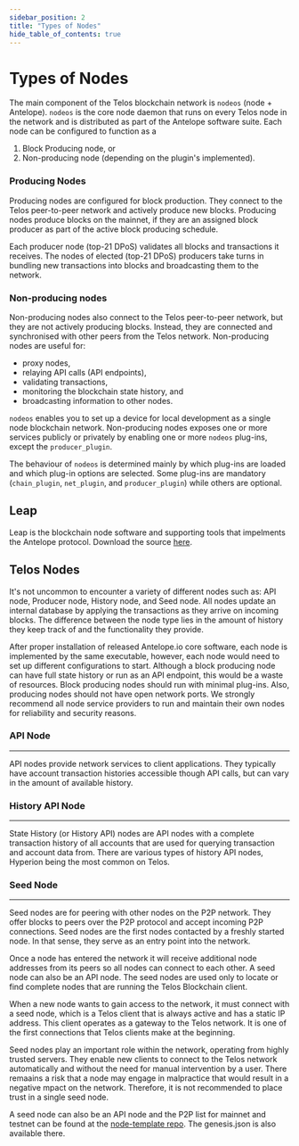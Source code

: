 ```yaml
---
sidebar_position: 2
title: "Types of Nodes"
hide_table_of_contents: true
---
```


# Types of Nodes

The main component of the Telos blockchain network is `nodeos` (node + Antelope). `nodeos` is the core node daemon that runs on every Telos node in the network and is distributed as part of the Antelope software suite. Each node can be configured to function as a

1. Block Producing node, or
2. Non-producing node (depending on the plugin's implemented).

### Producing Nodes
Producing nodes are configured for block production. They connect to the Telos peer-to-peer network and actively produce new blocks. Producing nodes produce blocks on the mainnet, if they are an assigned block producer as part of the active block producing schedule.

Each producer node (top-21 DPoS) validates all blocks and transactions it receives. The nodes of elected (top-21 DPoS) producers take turns in bundling new transactions into blocks and broadcasting them to the network.

### Non-producing nodes
Non-producing nodes also connect to the Telos peer-to-peer network, but they are not actively producing blocks. Instead, they are connected and synchronised with other peers from the Telos network.  Non-producing nodes are useful for:
- proxy nodes, 
- relaying API calls (API endpoints), 
- validating transactions, 
- monitoring the blockchain state history, and 
- broadcasting information to other nodes.

`nodeos` enables you to set up a device for local development as a single node blockchain network.
Non-producing nodes exposes one or more services publicly or privately by enabling one or more `nodeos` plug-ins, except the `producer_plugin`.

The behaviour of `nodeos` is determined mainly by which plug-ins are loaded and which plug-in options are selected. Some plug-ins are mandatory (`chain_plugin`, `net_plugin`, and `producer_plugin`) while others are optional. 

## Leap
Leap is the blockchain node software and supporting tools that impelments the Antelope protocol. Download the source [here](https://github.com/AntelopeIO/leap).

## Telos Nodes
It's not uncommon to encounter a variety of different nodes such as: API node, Producer node, History node, and Seed node. All nodes update an internal database by applying the transactions as they arrive on incoming blocks. The difference between the node type lies in the amount of history they keep track of and the functionality they provide.

After proper installation of released Antelope.io core software, each node is implemented by the same executable, however, each node would need to set up different configurations to start. Although a block producing node can have full state history or run as an API endpoint, this would be a waste of resources. Block producing nodes should run with minimal plug-ins. Also, producing nodes should not have open network ports. We strongly recommend all node service providers to run and maintain their own nodes for reliability and security reasons.

### API Node
---------                                       --------
API nodes provide network services to client applications. They typically have account transaction histories accessible though API calls, but can vary in the amount of available history.

### History API Node
--------                                        ---------
State History (or History API) nodes are API nodes with a complete transaction history of all accounts that are used for querying transaction and account data from. There are various types of history API nodes, Hyperion being the most common on Telos.

### Seed Node   
-----------                                     --------------
Seed nodes are for peering with other nodes on the P2P network. They offer blocks to peers over the P2P protocol and accept incoming P2P connections. Seed nodes are the first nodes contacted by a freshly started node. In that sense, they serve as an entry point into the network.

Once a node has entered the network it will receive additional node addresses from its peers so all nodes can connect to each other. A seed node can also be an API node. The seed nodes are used only to locate or find complete nodes that are running the Telos Blockchain client.

When a new node wants to gain access to the network, it must connect with a seed node, which is a Telos client that is always active and has a static IP address. This client operates as a gateway to the Telos network. It is one of the first connections that Telos clients make at the beginning.

Seed nodes play an important role within the network, operating from highly trusted servers. They enable new clients to connect to the Telos network automatically and without the need for manual intervention by a user. There remaains a risk that a node may engage in malpractice that would result in a negative mpact on the network. Therefore, it is not recommended to place trust in a single seed node.

A seed node can also be an API node and the P2P list for mainnet and testnet can be found at the [node-template repo](https://github.com/telosnetwork/node-template). The genesis.json is also available there.
